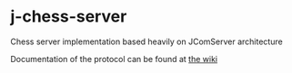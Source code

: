 # j-chess-server

Chess server implementation based heavily on JComServer architecture


Documentation of the protocol can be found at [the wiki](https://github.com/JoKrus/j-chess-server/wiki)
